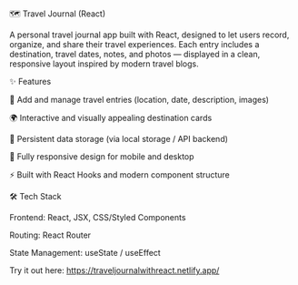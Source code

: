 🗺️ Travel Journal (React)

A personal travel journal app built with React, designed to let users record, organize, and share their travel experiences. Each entry includes a destination, travel dates, notes, and photos — displayed in a clean, responsive layout inspired by modern travel blogs.

✨ Features

🧭 Add and manage travel entries (location, date, description, images)

🌍 Interactive and visually appealing destination cards

💾 Persistent data storage (via local storage / API backend)

📱 Fully responsive design for mobile and desktop

⚡ Built with React Hooks and modern component structure

🛠️ Tech Stack

Frontend: React, JSX, CSS/Styled Components

Routing: React Router

State Management: useState / useEffect

Try it out here: https://traveljournalwithreact.netlify.app/
